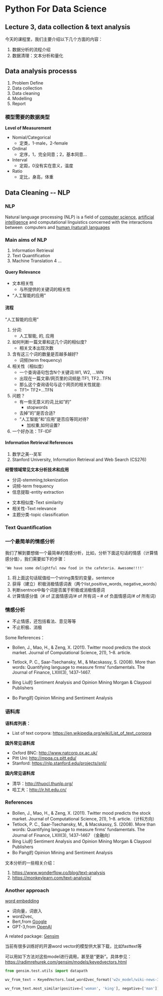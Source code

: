 # Python For Data Science

## Lecture 3, data collection & text analysis

今天的课程里，我们主要介绍以下几个方面的内容：

1. 数据分析的流程介绍
2. 数据清理：文本分析和量化

## Data analysis processs

1. Problem Define
2. Data collection
3. Data cleaning
4. Modelling
5. Report


### 模型需要的数据类型

**Level of Measurement**

- Nomial/Categorical
    - 定类，1-male，2-female
- Ordinal
    - 定序，1，完全同意；2，基本同意...
- Interval
    - 定距，0没有实在意义，温度
- Ratio
    - 定比，身高，体重

## Data Cleaning -- NLP

### NLP

Natural language processing (NLP) is a field of [computer science](https://en.wikipedia.org/wiki/Computer_science), [artificial intelligence](https://en.wikipedia.org/wiki/Computational_linguistics) and computational linguistics concerned with the interactions between  computers and [human (natural) languages](https://en.wikipedia.org/wiki/Natural_language)


### Main aims of NLP

1. Information Retrieval
2. Text Quantification
3. Machine Translation
4 ...

#### Query Relevance

- 文本相关性
    * 与所提供的关键词的相关性
- “人工智能的应用”


#### 流程

“人工智能的应用”

1. 分词: 
    - 人工智能, 的, 应用
2. 如何判断一篇文章和这几个词的相似度?
    - 相关文本出现次数
3. 含有这三个词的数量是否越多越好?
    - 词频(term frequency)
4. 相关性（相似度）
    - 一个查询语句包含N个关键词:W1, W2, …WN
    - 出现在一篇文章/网页里的词频是:TF1, TF2…TFN
    - 那么这个查询语句与这个网页的相关性就是:
    - TF1+ TF2+…TFN
5. 问题？
   - 有一些无意义的词,比如”的”
        * stopwords
    - 去掉”的”是否合适?
    - “人工智能”和”应用”是否应等同对待?
        * 加权重,如何设置?
6. 一个好办法：TF-IDF

#### Information Retrieval References

1. 数学之美--吴军
2. Stanford University, Information Retrieval and Web Search (CS276)


**经管领域常见文本分析技术和应用**

- 分词-stemming,tokenization
- 词频-term frequency
- 信息提取-entity extraction

* 文本相似度-Text similarity
* 相关性-Text relevance
* 主题分类-topic classification


### Text Quantification

### 一个最简单的情感分析

我们了解到要想做一个最简单的情感分析，比如，分析下面这句话的情感（计算情感分值），我们需要如下的步骤：

```
'We have some delightful new food in the cafeteria. Awesome!!!!'
```

1. 将上面这句话赋值给一个string类型的变量，sentence
2. 获得（建立）积极消极情感词表（两个list,positive_words, negative_words）
3. 判断sentnce中每个词是否属于积极或消极情感词
4. 计算情感分值（# of 正面情感词/# of 所有词 – # of 负面情感词/# of 所有词）

### 情感分析

- 不止情感，还包括看法、意见等等
- 不止积极、消极

Some References：

- Bollen, J., Mao, H., & Zeng, X. (2011). Twitter mood predicts the stock market. Journal of Computational Science, 2(1), 1–8. article.
- Tetlock, P. C., Saar-Tsechansky, M., & Macskassy, S. (2008). More than words: Quantifying language to measure firms’ fundamentals. The Journal of Finance, LXIII(3), 1437–1467.
 
- Bing Liu的 Sentiment Analysis and Opinion Mining Morgan & Claypool Publishers
- Bo Pang的 Opinion Mining and Sentiment Analysis


### 语料库

**语料库列表：**
- List of text corpora: https://en.wikipedia.org/wiki/List_of_text_corpora

**国外常见语料库**
- Oxford BNC: http://www.natcorp.ox.ac.uk/
- Pitt Uni: http://mpqa.cs.pitt.edu/
- Stanford: https://nlp.stanford.edu/projects/snli/

**国内常见语料库**
- 清华：http://thuocl.thunlp.org/
- 哈工大：http://ir.hit.edu.cn/


### References

- Bollen, J., Mao, H., & Zeng, X. (2011). Twitter mood predicts the stock market. Journal of Computational Science, 2(1), 1–8. article.（计科方向）
- Tetlock, P. C., Saar-Tsechansky, M., & Macskassy, S. (2008). More than words: Quantifying language to measure firms’ fundamentals. The Journal of Finance, LXIII(3), 1437–1467 （金融向）
- Bing Liu的 Sentiment Analysis and Opinion Mining Morgan & Claypool Publishers
- Bo Pang的 Opinion Mining and Sentiment Analysis


文本分析的一些相关介绍：

1. https://www.wonderflow.co/blog/text-analysis
2. https://monkeylearn.com/text-analysis/


### Another approach

[word embedding](https://en.wikipedia.org/wiki/Word_embedding)

- 词向量，词嵌入
- word2vec, 
- Bert,from [Google](https://blog.google/products/search/search-language-understanding-bert/)
- GPT-3,from [OpenAI](https://openai.com/blog/openai-api/)

A related package:
[Gensim](https://radimrehurek.com/gensim/)

当前有很多训练好的开源word vector的模型供大家下载，比如fasttext等

可以用如下方法对这些model进行调用，甚至是“更新”。具体参见：
https://radimrehurek.com/gensim/models/keyedvectors.html


```python
from gensim.test.utils import datapath

wv_from_text = KeyedVectors.load_word2vec_format('w2v_model/wiki-news-300d-1M.vec')
```


```python
wv_from_text.most_similar(positive=['woman', 'king'], negative=['man'])
```
